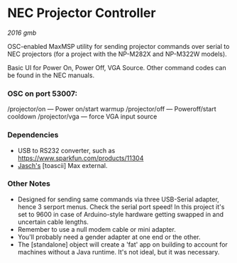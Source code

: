 # NEC Projector Controller

_2016 gmb_

OSC-enabled MaxMSP utility for sending projector commands over serial to NEC projectors (for a project with the NP-M282X and NP-M322W models).

Basic UI for Power On, Power Off, VGA Source. Other command codes can be found in the NEC manuals.

### OSC on port 53007:
/projector/on <bang> — Power on/start warmup
/projector/off <bang> — Poweroff/start cooldown
/projector/vga <bang> — force VGA input source

### Dependencies
* USB to RS232 converter, such as https://www.sparkfun.com/products/11304
* [Jasch's](http://www.jasch.ch/) [toascii] Max external.

### Other Notes
* Designed for sending same commands via three USB-Serial adapter, hence 3 serport menus. Check the serial port speed! In this project it's set to 9600 in case of Arduino-style hardware getting swapped in and uncertain cable lengths.
* Remember to use a null modem cable or mini adapter.
* You'll probably need a gender adapter at one end or the other.
* The [standalone] object will create a 'fat' app on building to account for machines without a Java runtime. It's not ideal, but it was necessary.